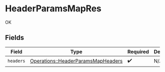 # HeaderParamsMapRes

OK


## Fields

| Field                                                                                   | Type                                                                                    | Required                                                                                | Description                                                                             |
| --------------------------------------------------------------------------------------- | --------------------------------------------------------------------------------------- | --------------------------------------------------------------------------------------- | --------------------------------------------------------------------------------------- |
| `headers`                                                                               | [Operations::HeaderParamsMapHeaders](../../models/operations/headerparamsmapheaders.md) | :heavy_check_mark:                                                                      | N/A                                                                                     |
